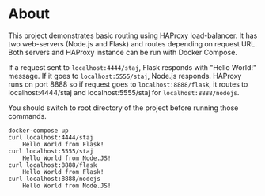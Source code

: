 # About
This project demonstrates basic routing using HAProxy load-balancer. It has two web-servers (Node.js and Flask) and routes depending on request URL. Both servers and HAProxy instance can be run with Docker Compose. 

If a request sent to `localhost:4444/staj`, Flask responds with "Hello World!" message. If it goes to `localhost:5555/staj`, Node.js responds. HAProxy runs on port 8888 so if request goes to `localhost:8888/flask`, it routes to localhost:4444/staj and localhost:5555/staj for `localhost:8888/nodejs`. 

You should switch to root directory of the project before running those commands. 

    docker-compose up
    curl localhost:4444/staj
        Hello World from Flask!
    curl localhost:5555/staj
        Hello World from Node.JS!
    curl localhost:8888/flask
        Hello World from Flask!
    curl localhost:8888/nodejs
        Hello World from Node.JS!
